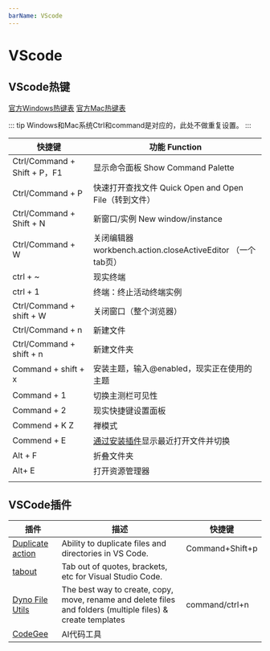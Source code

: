```yaml
---
barName: VScode
---
```


# VScode

## VScode热键

[官方Windows热键表](https://code.visualstudio.com/shortcuts/keyboard-shortcuts-windows.pdf) [官方Mac热键表](https://code.visualstudio.com/shortcuts/keyboard-shortcuts-macos.pdf)

::: tip
Windows和Mac系统Ctrl和command是对应的，此处不做重复设置。
:::

| 快捷键                       | 功能 Function                                                                                                                        |
| ---------------------------- | ------------------------------------------------------------------------------------------------------------------------------------ |
| Ctrl/Command + Shift + P，F1 | 显示命令面板 Show Command Palette                                                                                                    |
| Ctrl/Command + P             | 快速打开查找文件 Quick Open and Open File（转到文件）                                                                                |
| Ctrl/Command + Shift + N     | 新窗口/实例 New window/instance                                                                                                      |
| Ctrl/Command + W             | 关闭编辑器 workbench.action.closeActiveEditor （一个tab页）                                                                          |
| ctrl + ~                     | 现实终端                                                                                                                             |
| ctrl + 1                     | 终端：终止活动终端实例                                                                                                               |
| Ctrl/Command + shift + W     | 关闭窗口（整个浏览器）                                                                                                               |
| Ctrl/Command + n             | 新建文件                                                                                                                             |
| Ctrl/Command + shift + n     | 新建文件夹                                                                                                                           |
| Command + shift + x          | 安装主题，输入@enabled，现实正在使用的主题                                                                                           |
| Command + 1                  | 切换主测栏可见性                                                                                                                     |
| Command + 2                  | 现实快捷键设置面板                                                                                                                   |
| Commend + K Z                | 禅模式                                                                                                                               |
| Commend + E                  | [通过安装插件](https://marketplace.visualstudio.com/items?itemName=percygrunwald.vscode-intellij-recent-files)显示最近打开文件并切换 |
| Alt + F                      | 折叠文件夹                                                                                                                           |
| Alt+ E                       | 打开资源管理器                                                                                                                       |
|                              |                                                                                                                                      |

## VSCode插件

| 插件                                                                                                    | 描述                                                                                                        | 快捷键          |
| ------------------------------------------------------------------------------------------------------- | ----------------------------------------------------------------------------------------------------------- | --------------- |
| [Duplicate action](https://marketplace.visualstudio.com/items?itemName=mrmlnc.vscode-duplicate)         | Ability to duplicate files and directories in VS Code.                                                      | Command+Shift+p |
| [tabout](https://marketplace.visualstudio.com/items?itemName=albert.TabOut)                             | Tab out of quotes, brackets, etc for Visual Studio Code.                                                    |                 |
| [Dyno File Utils](https://marketplace.visualstudio.com/items?itemName=dyno-nguyen.vscode-dynofileutils) | The best way to create, copy, move, rename and delete files and folders (multiple files) & create templates | command/ctrl+n  |
| [CodeGee](https://marketplace.visualstudio.com/items?itemName=aminer.codegeex)                          | AI代码工具                                                                                                  |                 |
